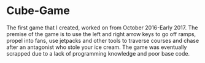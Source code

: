 # Cube-Game
The first game that I created, worked on from October 2016-Early 2017. The premise of the game is to use the left and right arrow keys to go off ramps, propel into fans, use jetpacks and other tools to traverse courses and chase after an antagonist who stole your ice cream. The game was eventually scrapped due to a lack of programming knowledge and poor base code.
